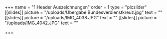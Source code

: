 +++
name = "1 Header Auszeichnungen"
order = 1
type = "picslider"
[[slides]]
picture = "/uploads/Übergabe Bundesverdienstkreuz.jpg"
text = ""
[[slides]]
picture = "/uploads/IMG_4038.JPG"
text = ""
[[slides]]
picture = "/uploads/IMG_4042.JPG"
text = ""

+++
